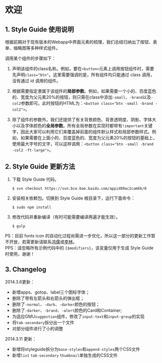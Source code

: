 # 欢迎

## 1. Style Guide 使用说明

根据前期对于现有版本的Webapp中界面元素的梳理，我们总结归纳出了按钮、表单、缩略图等多种样式组件。

调用某个组件的步骤如下：

1. 声明该组件的class名称。例如，要在`<button>`元素上调用按钮组件时，需要先声明`class="btn"`。这里需要强调的是，所有组件均只能通过 class 调用，没有通过 id 调用的组件。

2. 根据需要指定隶属于该组件的**局部参数**。例如，如果需要一个小的、百度蓝色的、宽度为父元素20%的按钮，则只需在class中添加`-small`、`-brand`以及`-col2`参数即可。此时按钮的HTML为：`<button class="btn -small -brand -col2">`。

3. 除了组件的参数外，我们还提供了有关背景颜色、背景透明度、阴影、字体大小以及字体颜色的**全局参数**。所有全局参数在实现时都带有`!important`关键字，因此大家可以利用它们来覆盖掉前面的组件默认样式和局部参数样式。例如，如果需要在上面小的、百度蓝色的、宽度为父元素20%的按钮的基础上，使用最大字号的文字，可以这样调用：`<button class="btn -small -brand -col2 -ft-large">`。

## 2. Style Guide 更新方法

1. 下载 Style Guide 代码。

    `$ svn checkout https://svn.bce.bae.baidu.com/appid89ac2cam6b/0`

2. 安装相关依赖包。切换到 Style Guide 根目录下，运行下面命令：

    `$ sudo npm install`

3. 修改代码并重新编译（有时可能需要编译两遍才能生效）。

    `$ gulp`


PS：目前 fonts icon 的自动化过程尚需进一步优化，所以这一部分的更新工作暂不开放，若需更新请联系<a href="mailto:houhongru@baidu.com?subject=Style Guide字体图标修改请求">鸿儒</a>或<a href="mailto:lilin09@baidu.com?subject=Style Guide字体图标修改请求">李林</a>。<br>
PPS：请忽略所有示例代码中的 `{$modifiers}`，该变量仅用于生成 Style Guide 时使用，谢谢！

## 3. Changelog

2014.3.6更新：

* 新增apps、gotop、label三个图标字体；
* 删除了带有左箭头和右箭头的弹出框；
* 删除了`-normal`、`-dark`、`-darker`颜色的按钮；
* 删除了`-darker`、`-brand`、`-alert`颜色的Card和Container;
* 为适应GMU`suggestion`组件，修改了`input-text`和`input-group`的实现
* 将`tab-secondary`拆分出一个文件
* 对部分组件进行了小的调整

2014.3.11 更新：

* 新增将styleguide拆分为`base-styles`和`append-styles`两个CSS文件
* 新增`list` `tab-secondary` `thumbnail`单独生成的CSS文件
